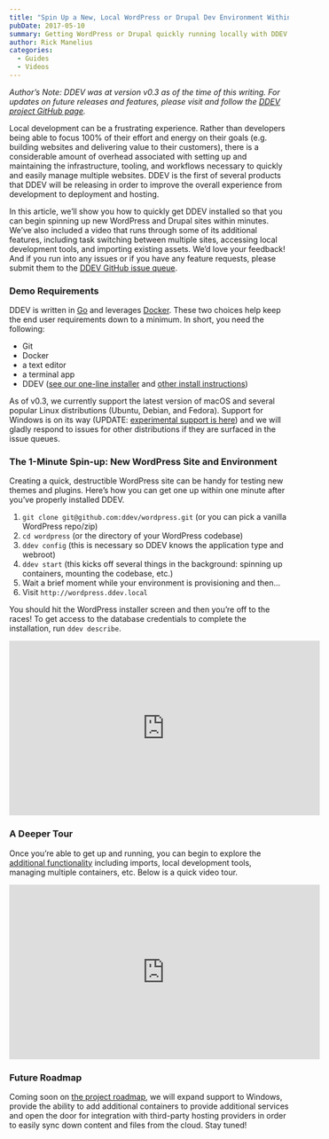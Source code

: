 ```yaml
---
title: "Spin Up a New, Local WordPress or Drupal Dev Environment Within 1 Minute With DDEV!"
pubDate: 2017-05-10
summary: Getting WordPress or Drupal quickly running locally with DDEV.
author: Rick Manelius
categories:
  - Guides
  - Videos
---
```


_Author’s Note: DDEV was at version v0.3 as of the time of this writing. For updates on future releases and features, please visit and follow the [DDEV project GitHub page](https://github.com/ddev/ddev)._

Local development can be a frustrating experience. Rather than developers being able to focus 100% of their effort and energy on their goals (e.g. building websites and delivering value to their customers), there is a considerable amount of overhead associated with setting up and maintaining the infrastructure, tooling, and workflows necessary to quickly and easily manage multiple websites. DDEV is the first of several products that DDEV will be releasing in order to improve the overall experience from development to deployment and hosting.

In this article, we’ll show you how to quickly get DDEV installed so that you can begin spinning up new WordPress and Drupal sites within minutes. We’ve also included a video that runs through some of its additional features, including task switching between multiple sites, accessing local development tools, and importing existing assets. We’d love your feedback! And if you run into any issues or if you have any feature requests, please submit them to the [DDEV GitHub issue queue](https://github.com/ddev/ddev/issues).

### Demo Requirements

DDEV is written in [Go](https://golang.org/) and leverages [Docker](https://www.docker.com/). These two choices help keep the end user requirements down to a minimum. In short, you need the following:

- Git
- Docker
- a text editor
- a terminal app
- DDEV ([see our one-line installer](https://github.com/ddev/ddev#installation-script) and [other install instructions](https://ddev.readthedocs.io/en/latest/#installation))

As of v0.3, we currently support the latest version of macOS and several popular Linux distributions (Ubuntu, Debian, and Fedora). Support for Windows is on its way (UPDATE: [experimental support is here](https://github.com/ddev/ddev/issues/196#issuecomment-300178008)) and we will gladly respond to issues for other distributions if they are surfaced in the issue queues.

### The 1-Minute Spin-up: New WordPress Site and Environment

Creating a quick, destructible WordPress site can be handy for testing new themes and plugins. Here’s how you can get one up within one minute after you’ve properly installed DDEV.

1. `git clone git@github.com:ddev/wordpress.git` (or you can pick a vanilla WordPress repo/zip)
2. `cd wordpress` (or the directory of your WordPress codebase)
3. `ddev config` (this is necessary so DDEV knows the application type and webroot)
4. `ddev start` (this kicks off several things in the background: spinning up containers, mounting the codebase, etc.)
5. Wait a brief moment while your environment is provisioning and then…
6. Visit `http://wordpress.ddev.local`

You should hit the WordPress installer screen and then you’re off to the races! To get access to the database credentials to complete the installation, run `ddev describe`.

<div class="video-wrapper">
<iframe src="https://www.youtube.com/embed/b-6EX3KCbnY" width="560" height="315" frameborder="0" allowfullscreen="allowfullscreen"></iframe>
</div>

### A Deeper Tour

Once you’re able to get up and running, you can begin to explore the [additional functionality](https://github.com/ddev/ddev#usage) including imports, local development tools, managing multiple containers, etc. Below is a quick video tour.

<div class="video-wrapper">
<iframe loading="lazy" src="https://www.youtube.com/embed/JQrjsazBzP4" width="560" height="315" frameborder="0" allowfullscreen="allowfullscreen"></iframe>
</div>

### Future Roadmap

Coming soon on [the project roadmap](https://github.com/ddev/ddev/wiki/roadmap), we will expand support to Windows, provide the ability to add additional containers to provide additional services and open the door for integration with third-party hosting providers in order to easily sync down content and files from the cloud. Stay tuned!
